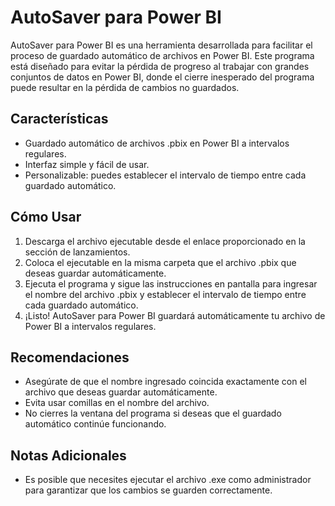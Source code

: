 # AutoSaver para Power BI

AutoSaver para Power BI es una herramienta desarrollada para facilitar el proceso de guardado automático de archivos en Power BI. Este programa está diseñado para evitar la pérdida de progreso al trabajar con grandes conjuntos de datos en Power BI, donde el cierre inesperado del programa puede resultar en la pérdida de cambios no guardados.

## Características

- Guardado automático de archivos .pbix en Power BI a intervalos regulares.
- Interfaz simple y fácil de usar.
- Personalizable: puedes establecer el intervalo de tiempo entre cada guardado automático.

## Cómo Usar

1. Descarga el archivo ejecutable desde el enlace proporcionado en la sección de lanzamientos.
2. Coloca el ejecutable en la misma carpeta que el archivo .pbix que deseas guardar automáticamente.
3. Ejecuta el programa y sigue las instrucciones en pantalla para ingresar el nombre del archivo .pbix y establecer el intervalo de tiempo entre cada guardado automático.
4. ¡Listo! AutoSaver para Power BI guardará automáticamente tu archivo de Power BI a intervalos regulares.

## Recomendaciones

- Asegúrate de que el nombre ingresado coincida exactamente con el archivo que deseas guardar automáticamente.
- Evita usar comillas en el nombre del archivo.
- No cierres la ventana del programa si deseas que el guardado automático continúe funcionando.

## Notas Adicionales

- Es posible que necesites ejecutar el archivo .exe como administrador para garantizar que los cambios se guarden correctamente.
